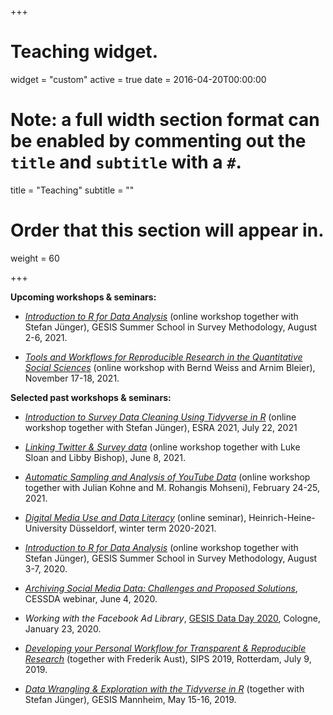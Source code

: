 +++
# Teaching widget.
widget = "custom"
active = true
date = 2016-04-20T00:00:00

# Note: a full width section format can be enabled by commenting out the `title` and `subtitle` with a `#`.
title = "Teaching"
subtitle = ""

# Order that this section will appear in.
weight = 60

+++

**Upcoming workshops & seminars:**

- [*Introduction to R for Data Analysis*](https://training.gesis.org/?site=pDetails&child=full&pID=0xB1510AFD86524A14AA36DF8A4DAD15F9&subID=0x02FBC86744084F37B3C4A2D2C584237E) (online workshop together with Stefan Jünger), GESIS Summer School in Survey Methodology, August 2-6, 2021.

- [*Tools and Workflows for Reproducible Research in the Quantitative Social Sciences*](https://training.gesis.org/?site=pDetails&child=full&pID=0x6D125E38FB5043FFA900EE56B9EA740F) (online workshop with Bernd Weiss and Arnim Bleier), November 17-18, 2021.

**Selected past workshops & seminars:**

- [*Introduction to Survey Data Cleaning Using Tidyverse in R*](https://github.com/jobreu/tidyverse-workshop-esra-2021) (online workshop together with Stefan Jünger), ESRA 2021, July 22, 2021

- [*Linking Twitter & Survey data*](https://github.com/jobreu/twitter-linking-workshop-2021) (online workshop together with Luke Sloan and Libby Bishop), June 8, 2021.

- [*Automatic Sampling and Analysis of YouTube Data*](https://github.com/jobreu/youtube-workshop-gesis-2021) (online workshop together with Julian Kohne and M. Rohangis Mohseni), February 24-25, 2021.

- [*Digital Media Use and Data Literacy*](https://github.com/jobreu/data-literacy-seminar) (online seminar), Heinrich-Heine-University Düsseldorf, winter term 2020-2021.

- [*Introduction to R for Data Analysis*](https://github.com/jobreu/r-intro-gesis-2020) (online workshop together with Stefan Jünger), GESIS Summer School in Survey Methodology, August 3-7, 2020.

- [*Archiving Social Media Data: Challenges and Proposed Solutions*](https://zenodo.org/record/3875963#.XuvbWmgzZnI), CESSDA webinar, June 4, 2020.

- *Working with the Facebook Ad Library*, [GESIS Data Day 2020](https://github.com/gesiscss/gesis_dataday_20), Cologne, January 23, 2020.

- [*Developing your Personal Workflow for Transparent & Reproducible Research*](https://github.com/crsh/psych-transparency-guide_workshop/archive/v0.3.zip) (together with Frederik Aust), SIPS 2019, Rotterdam, July 9, 2019.

- [*Data Wrangling & Exploration with the Tidyverse in R*](https://github.com/jobreu/tidyverse-workshop-gesis-2019) (together with Stefan Jünger), GESIS Mannheim, May 15-16, 2019.
